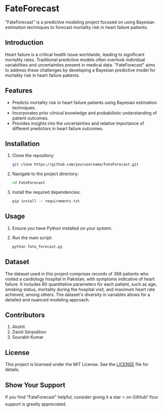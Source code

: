 # FateForecast

"FateForecast" is a predictive modeling project focused on using Bayesian estimation techniques to forecast mortality risk in heart failure patients.

## Introduction

Heart failure is a critical health issue worldwide, leading to significant mortality rates. Traditional predictive models often overlook individual variabilities and uncertainties present in medical data. "FateForecast" aims to address these challenges by developing a Bayesian predictive model for mortality risk in heart failure patients.

## Features

- Predicts mortality risk in heart failure patients using Bayesian estimation techniques.
- Incorporates prior clinical knowledge and probabilistic understanding of patient outcomes.
- Provides insights into the uncertainties and relative importance of different predictors in heart failure outcomes.

## Installation

1. Clone the repository:

   ```sh
   git clone https://github.com/yourusername/FateForecast.git
   
2. Navigate to the project directory:

   ```sh
   cd FateForecast
   
3. Install the required dependencies:

   ```sh
   pip install -r requirements.txt

## Usage

1. Ensure you have Python installed on your system.
2. Run the main script:

   ```sh
   python fate_forecast.py

## Dataset
The dataset used in this project comprises records of 368 patients who visited a cardiology hospital in Pakistan, with symptoms indicative of heart failure. It includes 60 quantitative parameters for each patient, such as age, smoking status, mortality during the hospital visit, and maximum heart rate achieved, among others. The dataset's diversity in variables allows for a detailed and nuanced modeling approach.

## Contributors
1. Akshit
2. Daniil Serpukhov
3. Sourabh Kumar

## License
This project is licensed under the MIT License. See the [LICENSE](https://github.com/Sourabh-Kumar7/FateForecast/blob/master/LICENSE) file for details.

## Show Your Support
If you find "FateForecast" helpful, consider giving it a star ⭐️ on GitHub! Your support is greatly appreciated.

